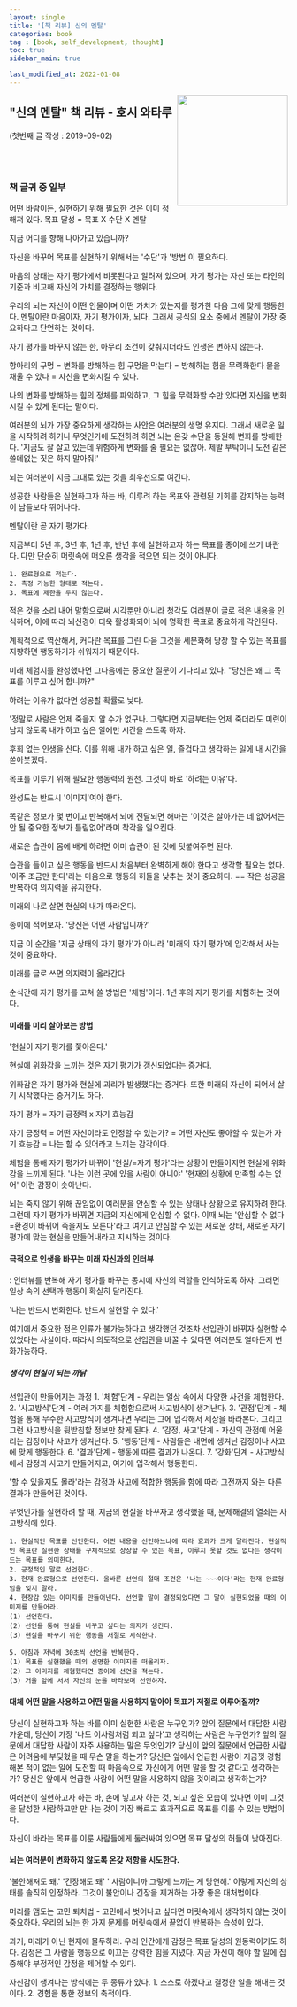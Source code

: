 ```yaml
---
layout: single
title: '[책 리뷰] 신의 멘탈'
categories: book
tag : [book, self_development, thought]
toc: true
sidebar_main: true

last_modified_at: 2022-01-08
---
```


<img align='right' width='200' height='200' src='https://image.aladin.co.kr/product/18367/18/cover500/8950979373_2.jpg
'>

## "신의 멘탈" 책 리뷰 - 호시 와타루




(첫번째 글 작성 : 2019-09-02)

<br>
<br>

### 책 글귀 중 일부

어떤 바람이든, 실현하기 위해 필요한 것은 이미 정해져 있다.
목표 달성 = 목표 X 수단 X 멘탈

지금 어디를 향해 나아가고 있습니까?

자신을 바꾸어 목표를 실현하기 위해서는 '수단'과 '방법'이 필요하다.

마음의 상태는 자기 평가에서 비롯된다고 알려져 있으며, 자기 평가는 자신 또는 타인의 기준과 비교해 자신의 가치를 결정하는 행위다.

우리의 뇌는 자신이 어떤 인물이며 어떤 가치가 있는지를 평가한 다음 그에 맞게 행동한다. 멘탈이란 마음이자, 자기 평가이자, 뇌다. 그래서 공식의 요소 중에서 멘탈이 가장 중요하다고 단언하는 것이다. 

자기 평가를 바꾸지 않는 한, 아무리 조건이 갖춰지더라도 인생은 변하지 않는다.

항아리의 구멍 = 변화를 방해하는 힘 
구멍을 막는다 = 방해하는 힘을 무력화한다
물을 채울 수 있다 = 자신을 변화시킬 수 있다.

나의 변화를 방해하는 힘의 정체를 파악하고, 그 힘을 무력화할 수만 있다면 자신을 변화시킬 수 있게 된다는 말이다.

여러분의 뇌가 가장 중요하게 생각하는 사안은 여러분의 생명 유지다. 그래서 새로운 일을 시작하려 하거나 무엇인가에 도전하려 하면 뇌는 온갖 수단을 동원해 변화를 방해한다. '지금도 잘 살고 있는데 위험하게 변화를 줄 필요는 없잖아. 제발 부탁이니 도전 같은 쓸데없는 짓은 하지 말아줘!'

뇌는 여러분이 지금 그대로 있는 것을 최우선으로 여긴다.

성공한 사람들은 실현하고자 하는 바, 이루려 하는 목표와 관련된 기회를 감지하는 능력이 남들보다 뛰어나다. 

멘탈이란 곧 자기 평가다.

지금부터 5년 후, 3년 후, 1년 후, 반년 후에 실현하고자 하는 목표를 종이에 쓰기 바란다. 다만 단순히 머릿속에 떠오른 생각을 적으면 되는 것이 아니다. 

	1. 완료형으로 적는다.
	2. 측정 가능한 형태로 적는다.
	3. 목표에 제한을 두지 않는다.

적은 것을 소리 내어 말함으로써 시각뿐만 아니라 청각도 여러분이 글로 적은 내용을 인식하며, 이에 따라 뇌신경이 더욱 활성화되어 뇌에 명확한 목표로 중요하게 각인된다.

계획적으로 역산해서, 커다란 목표를 그린 다음 그것을 세분화해 당장 할 수 있는 목표를 지향하면 행동하기가 쉬워지기 때문이다.

미래 체험지를 완성했다면 그다음에는 중요한 질문이 기다리고 있다. 
"당신은 왜 그 목표를 이루고 싶어 합니까?"

하려는 이유가 없다면 성공할 확률로 낮다. 

'정말로 사람은 언제 죽을지 알 수가 없구나. 그렇다면 지금부터는 언제 죽더라도 미련이 남지 않도록 내가 하고 싶은 일에만 시간을 쓰도록 하자.

후회 없는 인생을 산다. 이를 위해 내가 하고 싶은 일, 즐겁다고 생각하는 일에 내 시간을 쏟아붓겠다.

목표를 이루기 위해 필요한 행동력의 원천. 그것이 바로 '하려는 이유'다.

완성도는 반드시 '이미지'여야 한다.

똑같은 정보가 몇 번이고 반복해서 뇌에 전달되면 해마는 '이것은 살아가는 데 없어서는 안 될 중요한 정보가 틀림없어'라며 착각을 일으킨다.

새로운 습관이 몸에 배게 하려면 이미 습관이 된 것에 덧붙여주면 된다.

습관을 들이고 싶은 행동을 반드시 처음부터 완벽하게 해야 한다고 생각할 필요는 없다. '아주 조금만 한다'라는 마음으로 행동의 허들을 낮추는 것이 중요하다.  == 작은 성공을 반복하여 의지력을 유지한다.

미래의 나로 살면 현실의 내가 따라온다.

종이에 적어보자. '당신은 어떤 사람입니까?'

지금 이 순간을 '지금 상태의 자기 평가'가 아니라 '미래의 자기 평가'에 입각해서 사는 것이 중요하다.

미래를 글로 쓰면 의지력이 올라간다.

순식간에 자기 평가를 고쳐 쓸 방법은 '체험'이다. 1년 후의 자기 평가를 체험하는 것이다.



#### 미래를 미리 살아보는 방법

'현실이 자기 평가를 쫓아온다.'

현실에  위화감을 느끼는 것은 자기 평가가 갱신되었다는 증거다.

위화감은 자기 평가와 현실에 괴리가 발생했다는 증거다. 또한 미래의 자신이 되어서 살기 시작했다는 증거기도 하다.

자기 평가 = 자기 긍정력 x 자기 효능감

자기 긍정력 = 어떤 자신이라도 인정할 수 있는가? = 어떤 자신도 좋아할 수 있는가
자기 효능감 = 나는 할 수 있어라고 느끼는 감각이다.

체험을 통해 자기 평가가 바뀌어 '현실/=자기 평가'라는 상황이 만들어지면 현실에 위화감을 느끼게 된다. '나는 이런 곳에 있을 사람이 아니야' '현재의 상황에 만족할 수는 없어' 이런 감정이 솟아난다.

뇌는 죽지 않기 위해 끊임없이 여러분을 안심할 수 있는 상태나 상황으로 유지하려 한다. 그런데 자기 평가가 바뀌면 지금의 자신에게 안심할 수 없다. 이때 뇌는 '안심할 수 없다=환경이 바뀌어 죽을지도 모른다'라고 여기고 안심할 수 있는 새로운 상태, 새로운 자기 평가에 맞는 현실을 만들어내라고 지시하는 것이다.



#### 극적으로 인생을 바꾸는 미래 자신과의 인터뷰
: 인터뷰를 반복해 자기 평가를 바꾸는 동시에 자신의 역할을 인식하도록 하자. 그러면 일상 속의 선택과 행동이 확실히 달라진다.

'나는 반드시 변화한다. 반드시 실현할 수 있다.'

여기에서 중요한 점은 인류가 불가능하다고 생각했던 것조차 선입관이 바뀌자 실현할 수 있었다는 사실이다. 따라서 의도적으로 선입관을 바꿀 수 있다면 여러분도 얼마든지 변화가능하다.



##### 생각이 현실이 되는 까닭
선입관이 만들어지는 과정
	1. '체험'단계 - 우리는 일상 속에서 다양한 사건을 체험한다. 
	2. '사고방식'단계 - 여러 가지를 체험함으로써 사고방식이 생겨난다.
	3. '관점'단계 - 체험을 통해 무수한 사고방식이 생겨나면 우리는 그에 입각해서 세상을 바라본다. 그리고 그런 사고방식을 뒷받침할 정보만 찾게 된다. 
	4. '감정, 사고'단계 - 자신의 관점에 어울리는 감정이나 사고가 생겨난다.
	5. '행동'단계 - 사람들은 내면에 생겨난 감정이나 사고에 맞게 행동한다.
	6. '결과'단계 - 행동에 따른 결과가 나온다.
	7. '강화'단계 - 사고방식에서 감정과 사고가 만들어지고, 여기에 입각해서 행동한다.

'할 수 있을지도 몰라'라는 감정과 사고에 적합한 행동을 함에 따라 그전까지 와는 다른 결과가 만들어진 것이다.

무엇인가를 실현하려 할 때, 지금의 현실을 바꾸자고 생각했을 때, 문제해결의 열쇠는 사고방식에 있다.

	1. 현실적인 목표를 선언한다. 어떤 내용을 선언하느냐에 따라 효과가 크게 달라진다. 현실적인 목표란 실현한 상태를 구체적으로 상상할 수 있는 목표, 이루지 못할 것도 없다는 생각이 드는 목표를 의미한다.
	2. 긍정적인 말로 선언한다.
	3. 현재 완료형으로 선언한다. 올바른 선언의 절대 조건은 '나는 ~~~이다'라는 현재 완료형임을 잊지 말라.
	4. 현장감 있는 이미지를 만들어낸다. 선언할 말이 결정되었다면 그 말이 실현되었을 때의 이미지를 만들어라.
	(1) 선언한다.
	(2) 선언을 통해 현실을 바꾸고 싶다는 의지가 생긴다.
	(3) 현실을 바꾸기 위한 행동을 저절로 시작한다.
	
	5. 아침과 저녁에 30초씩 선언을 반복한다. 
	(1) 목표를 실현했을 때의 선명한 이미지를 떠올리자.
	(2) 그 이미지를 체험했다면 종이에 선언을 적는다.
	(3) 거울 앞에 서서 자신의 눈을 바라보며 선언하자.
	


#### 대체 어떤 말을 사용하고 어떤 말을 사용하지 말아야 목표가 저절로 이루어질까? 

당신이 실현하고자 하는 바를 이미 실현한 사람은 누구인가?
앞의 질문에서 대답한 사람 가운데, 당신이 가장 '나도 이사람처럼 되고 싶다'고 생각하는 사람은 누구인가?
앞의 질문에서 대답한 사람이 자주 사용하는 말은 무엇인가?
당신이 앞의 질문에서 언급한 사람은 어려움에 부딪혔을 때 무슨 말을 하는가?
당신은 앞에서 언급한 사람이 지금껏 경험해본 적이 없는 일에 도전할 때 마음속으로 자신에게 어떤 말을 할 것 같다고 생각하는가?
당신은 앞에서 언급한 사람이 어떤 말을 사용하지 않을 것이라고 생각하는가?

여러분이 실현하고자 하는 바, 손에 넣고자 하는 것, 되고 싶은 모습이 있다면 이미 그것을 달성한 사람하고만 만나는 것이 가장 빠르고 효과적으로 목표를 이룰 수 있는 방법이다.

자신이 바라는 목표를 이룬 사람들에게 둘러싸여 있으면 목표 달성의 허들이 낮아진다.



#### 뇌는 여러분이 변화하지 않도록 온갖 저항을 시도한다.

'불안해져도 돼.' '긴장해도 돼' ' 사람이니까 그렇게 느끼는 게 당연해.' 이렇게 자신의 상태를 솔직히 인정하라. 그것이 불안이나 긴장을 제거하는 가장 좋은 대처법이다.

머리를 맴도는 고민 퇴치법 - 고민에서  벗어나고 싶다면 머릿속에서 생각하지 않는 것이 중요하다. 우리의 뇌는 한 가지 문제를 머릿속에서 끝없이 반복하는 습성이 있다.

과거, 미래가 아닌 현재에 몰두하라.
우리 인간에게 감정은 목표 달성의 원동력이기도 하다. 감정은 그 사람을 행동으로 이끄는 강력한 힘을 지녔다.
지금 자신이 해야 할 일에 집중해야 부정적인 감정을 제어할 수 있다.

자신감이 생겨나는 방식에는 두 종류가 있다.
	1. 스스로 하겠다고 결정한 일을 해내는 것이다.
	2. 경험을 통한 정보의 축적이다. 
